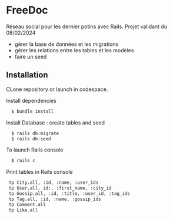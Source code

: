 
# FreeDoc

Réseau social pour les dernier potins avec Rails. Projet validant du 08/02/2024
- gérer la base de données et les migrations
- gérer les relations entre les tables et les modèles
- faire un seed

## Installation

CLone repository or launch in codespace.

Install dépendencies
```bash
  $ bundle install
```
Install Database : create tables and seed
```bash
  $ rails db:migrate
  $ rails db:seed
```
To launch Rails console
```bash
  $ rails c
```
Print tables in Rails console
```bash
 tp City.all, :id, :name, :user_ids
 tp User.all, id:, :first_name, :city_id
 tp Gossip.all, :id, :title, :user_id, :tag_ids
 tp Tag.all, :id, :name, :gossip_ids
 tp Comment.all
 tp Like.all
```

